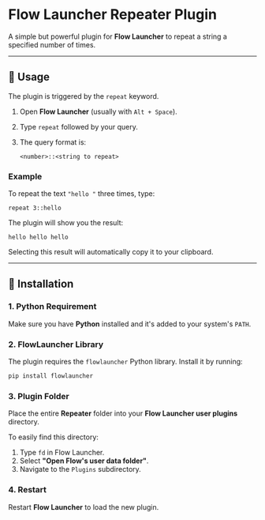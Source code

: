 # Flow Launcher Repeater Plugin

A simple but powerful plugin for **Flow Launcher** to repeat a string a specified number of times.

---

## 🚀 Usage

The plugin is triggered by the `repeat` keyword.

1. Open **Flow Launcher** (usually with `Alt + Space`).
2. Type `repeat` followed by your query.
3. The query format is:

   ```
   <number>::<string to repeat>
   ```

### Example

To repeat the text `"hello "` three times, type:

```
repeat 3::hello
```

The plugin will show you the result:

```
hello hello hello
```

Selecting this result will automatically copy it to your clipboard.

---

## 🤖 Installation

### 1. Python Requirement

Make sure you have **Python** installed and it's added to your system's `PATH`.

### 2. FlowLauncher Library

The plugin requires the `flowlauncher` Python library.
Install it by running:

```bash
pip install flowlauncher
```

### 3. Plugin Folder

Place the entire **Repeater** folder into your **Flow Launcher user plugins** directory.

To easily find this directory:

1. Type `fd` in Flow Launcher.
2. Select **"Open Flow's user data folder"**.
3. Navigate to the `Plugins` subdirectory.

### 4. Restart

Restart **Flow Launcher** to load the new plugin.

